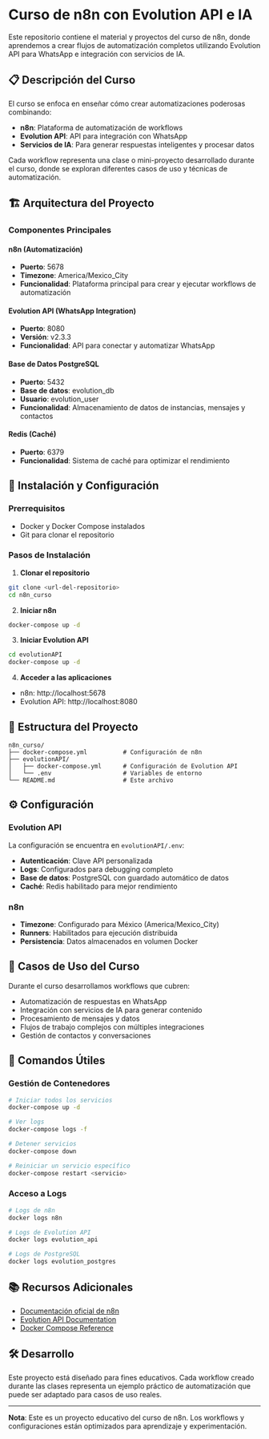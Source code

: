 # Curso de n8n con Evolution API e IA

Este repositorio contiene el material y proyectos del curso de n8n, donde aprendemos a crear flujos de automatización completos utilizando Evolution API para WhatsApp e integración con servicios de IA.

## 📋 Descripción del Curso

El curso se enfoca en enseñar cómo crear automatizaciones poderosas combinando:
- **n8n**: Plataforma de automatización de workflows
- **Evolution API**: API para integración con WhatsApp
- **Servicios de IA**: Para generar respuestas inteligentes y procesar datos

Cada workflow representa una clase o mini-proyecto desarrollado durante el curso, donde se exploran diferentes casos de uso y técnicas de automatización.

## 🏗️ Arquitectura del Proyecto

### Componentes Principales

#### n8n (Automatización)
- **Puerto**: 5678
- **Timezone**: America/Mexico_City
- **Funcionalidad**: Plataforma principal para crear y ejecutar workflows de automatización

#### Evolution API (WhatsApp Integration)
- **Puerto**: 8080
- **Versión**: v2.3.3
- **Funcionalidad**: API para conectar y automatizar WhatsApp

#### Base de Datos PostgreSQL
- **Puerto**: 5432
- **Base de datos**: evolution_db
- **Usuario**: evolution_user
- **Funcionalidad**: Almacenamiento de datos de instancias, mensajes y contactos

#### Redis (Caché)
- **Puerto**: 6379
- **Funcionalidad**: Sistema de caché para optimizar el rendimiento

## 🚀 Instalación y Configuración

### Prerrequisitos
- Docker y Docker Compose instalados
- Git para clonar el repositorio

### Pasos de Instalación

1. **Clonar el repositorio**
```bash
git clone <url-del-repositorio>
cd n8n_curso
```

2. **Iniciar n8n**
```bash
docker-compose up -d
```

3. **Iniciar Evolution API**
```bash
cd evolutionAPI
docker-compose up -d
```

4. **Acceder a las aplicaciones**
- n8n: http://localhost:5678
- Evolution API: http://localhost:8080

## 📁 Estructura del Proyecto

```
n8n_curso/
├── docker-compose.yml          # Configuración de n8n
├── evolutionAPI/
│   ├── docker-compose.yml      # Configuración de Evolution API
│   └── .env                    # Variables de entorno
└── README.md                   # Este archivo
```

## ⚙️ Configuración

### Evolution API
La configuración se encuentra en `evolutionAPI/.env`:
- **Autenticación**: Clave API personalizada
- **Logs**: Configurados para debugging completo
- **Base de datos**: PostgreSQL con guardado automático de datos
- **Caché**: Redis habilitado para mejor rendimiento

### n8n
- **Timezone**: Configurado para México (America/Mexico_City)
- **Runners**: Habilitados para ejecución distribuida
- **Persistencia**: Datos almacenados en volumen Docker

## 🎯 Casos de Uso del Curso

Durante el curso desarrollamos workflows que cubren:
- Automatización de respuestas en WhatsApp
- Integración con servicios de IA para generar contenido
- Procesamiento de mensajes y datos
- Flujos de trabajo complejos con múltiples integraciones
- Gestión de contactos y conversaciones

## 🔧 Comandos Útiles

### Gestión de Contenedores
```bash
# Iniciar todos los servicios
docker-compose up -d

# Ver logs
docker-compose logs -f

# Detener servicios
docker-compose down

# Reiniciar un servicio específico
docker-compose restart <servicio>
```

### Acceso a Logs
```bash
# Logs de n8n
docker logs n8n

# Logs de Evolution API
docker logs evolution_api

# Logs de PostgreSQL
docker logs evolution_postgres
```

## 📚 Recursos Adicionales

- [Documentación oficial de n8n](https://docs.n8n.io/)
- [Evolution API Documentation](https://doc.evolution-api.com/)
- [Docker Compose Reference](https://docs.docker.com/compose/)

## 🛠️ Desarrollo

Este proyecto está diseñado para fines educativos. Cada workflow creado durante las clases representa un ejemplo práctico de automatización que puede ser adaptado para casos de uso reales.

---

**Nota**: Este es un proyecto educativo del curso de n8n. Los workflows y configuraciones están optimizados para aprendizaje y experimentación.
